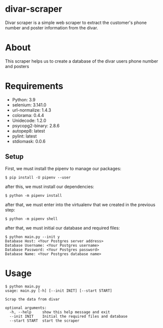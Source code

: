 # divar-scraper
Divar scraper is a simple web scraper to extract the customer's phone number and poster information from the divar.
# About
This scraper helps us to create a database of the divar users phone number and posters
# Requirements
- Python: 3.9
- selenium: 3.141.0
- url-normalize: 1.4.3
- colorama: 0.4.4
- Unidecode: 1.2.0
- psycopg2-binary: 2.8.6
- autopep8: latest
- pylint: latest
- stdiomask: 0.0.6
## Setup

First, we must install the pipenv to manage our packages:

```shell
$ pip install -U pipenv --user
```

after this, we must install our dependencies:

```shell
$ python -m pipenv install
```

after that, we must enter into the virtualenv that we created in the previous step:

```shell
$ python -m pipenv shell
```

after that, we must initial our database and required files:

```shell
$ python main.py --init y
Database Host: <Your Postgres server address>
Database Username: <Your Postgres username>
Database Password: <Your Postgres password>
Database Name: <Your Postgres database name>
```
# Usage
```shell
$ python main.py
usage: main.py [-h] [--init INIT] [--start START]

Scrap the data from divar

optional arguments:
  -h, --help     show this help message and exit
  --init INIT    Initial the required files and database
  --start START  start the scraper
```